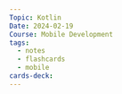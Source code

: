 ```yaml
---
Topic: Kotlin
Date: 2024-02-19
Course: Mobile Development
tags:
  - notes
  - flashcards
  - mobile
cards-deck:
---
```

